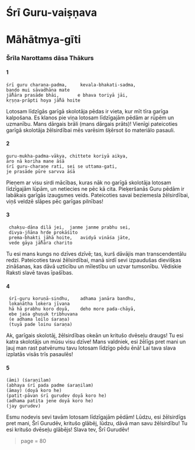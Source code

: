 # Śrī Guru-vaiṣṇava 
# Māhātmya-gīti
### Šrīla Narottams dāsa Thākurs

#### 1

    śrī guru charaṇa-padma, 	kevala-bhakati-sadma,
    bando mui sāvadhāna mate
    jā̐hāra prasāde bhāi,		e bhava toriyā jāi,
    kṛṣṇa-prāpti hoya jā̐hā hoite

Lotosam līdzīgās garīgā skolotāja pēdas ir vieta, kur mīt tīra garīga kalpošana. Es klanos pie viņa lotosam līdzīgajām pēdām ar rūpēm un uzmanību. Mans dārgais brāli (mans dārgais prāts)! Vienīgi pateicoties garīgā skolotāja žēlsirdībai mēs varēsim šķērsot šo materiālo pasauli.

#### 2

    guru-mukha-padma-vākya, chittete koriyā aikya,
    āro nā koriha mane āśā
    śrī guru-charaṇe rati, sei se uttama-gati,
    je prasāde pūre sarvva āśā
    
Pieņem ar visu sirdi mācības, kuras nāk no garīgā skolotāja lotosam līdzīgajām lūpām, un netiecies ne pēc kā cita. Pieķeršanās Guru pēdām ir labākais garīgās izaugsmes veids. Pateicoties savai beziemesla žēlsirdībai, viņš veldzē slāpes pēc garīgas pilnības!

#### 3

     chakṣu-dāna dilā jei, 	janme janme prabhu sei,
     divya-jñāna hṛde prokāśito
     prema-bhakti jāhā hoite, 	avidyā vināśa jāte,
     vede gāya jā̐hāra charito

Tu esi mans kungs no dzīves dzīvē; tas, kurš dāvājis man transcendentālu redzi. Pateicoties tavai žēlsirdībai, manā sirdī sevi izpaudušas dievišķas zināšanas, kas dāvā uzticību un mīlestību un uzvar tumsonību. Vēdiskie Raksti slavē tavas īpašības.

 #### 4 
 
     śrī-guru koruṇā-sindhu, 	adhama janāra bandhu,
     lokanātha lokera jīvana
     hā hā prabhu koro doyā, 	deho more pada-chāyā,
     ebe jaśa ghuṣuk tribhuvana
     (e adhama loilo śaraṇa)
     (tuyā pade loinu śaraṇa)
     
Ak, garīgais skolotāj, žēlsirdības okeān un kritušo dvēseļu draugs! Tu esi katra skolotājs un mūsu visu dzīve! Mans valdniek, esi žēlīgs pret mani un ļauj man rast patvērumu tavu lotosam līdzīgo pēdu ēnā! Lai tava slava izplatās visās trīs pasaulēs!

#### 5 

    (āmi) (śaraṇilam)
    (abhaya śrī pada padme śaraṇilam)
    (āmay) (doyā koro he)
    (patit-pāvan śrī gurudev doyā koro he)
    (adhama patita jene doyā koro he)
    (jay gurudev)

Esmu nodevis sevi tavām lotosam līdzīgajām pēdām! Lūdzu, esi žēlsirdīgs pret mani, Šrī Gurudēv, kritušo glābēj, lūdzu, dāvā man savu žēlsirdību! Tu esi kritušo dvēseļu glābējs! Slava tev, Šrī Gurudēv!

> page = 80
